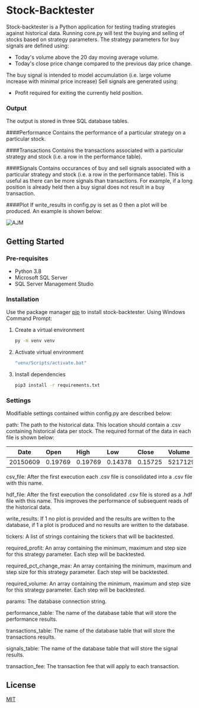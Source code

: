 # Stock-Backtester

Stock-backtester is a Python application for testing trading strategies against historical data. 
Running core.py will test the buying and selling of stocks based on strategy parameters. The strategy parameters for buy signals are defined using: 
* Today's volume above the 20 day moving average volume.
* Today's close price change compared to the previous day price change.

The buy signal is intended to model accumulation (i.e. large volume increase with minimal price increase)
Sell signals are generated using:
* Profit required for exiting the currently held position.

### Output
The output is stored in three SQL database tables.

####Performance
Contains the performance of a particular strategy on a particular stock.

####Transactions
Contains the transactions associated with a particular strategy and stock (i.e. a row in the performance table).

####Signals
Contains occurances of buy and sell signals associated with a particular strategy and stock (i.e. a row in the performance table). This is useful as there can be more signals than transactions. For example, if a long position is already held then a buy signal does not result in a buy transaction.

####Plot
If write_results in config.py is set as 0 then a plot will be produced. An example is shown below:

![AJM](https://i.ibb.co/GxM0gV2/AJM.png)

## Getting Started

### Pre-requisites

* Python 3.8
* Microsoft SQL Server
* SQL Server Management Studio

### Installation

Use the package manager [pip](https://pip.pypa.io/en/stable/) to install stock-backtester. Using Windows Command Prompt:

1. Create a virtual environment
    ```bash
    py -m venv venv
    ```
2. Activate virtual environment
    ```bash
    "venv/Scripts/activate.bat"
    ```
3. Install dependencies
    ```bash
    pip3 install -r requirements.txt
    ```

### Settings
Modifiable settings contained within config.py are described below:

path: The path to the historical data. This location should contain a .csv containing historical data per stock. The required format of the data in each file is shown below:

| Date        | Open           | High  | Low  | Close  | Volume  | Ticker  | 
| ------------- |:-------------| :-----| :-----| :-----| :-----| :-----| 
| 20150609      | 0.19769 | 0.19769 | 0.14378 | 0.15725 | 5217129 | 1ST |

csv_file: After the first execution each .csv file is consolidated into a .csv file with this name.

hdf_file: After the first execution the consolidated .csv file is stored as a .hdf file with this name. This improves the performance of subsequent reads of the historical data.

write_results: If 1 no plot is provided and the results are written to the database, if 1 a plot is produced and no results are written to the database.

tickers: A list of strings containing the tickers that will be backtested.

required_profit: An array containing the minimum, maximum and step size for this strategy parameter. Each step will be backtested.

required_pct_change_max: An array containing the minimum, maximum and step size for this strategy parameter. Each step will be backtested.

required_volume: An array containing the minimum, maximum and step size for this strategy parameter. Each step will be backtested.

params: The database connection string.

performance_table: The name of the database table that will store the performance results.

transactions_table: The name of the database table that will store the transactions results.

signals_table: The name of the database table that will store the signal results.

transaction_fee: The transaction fee that will apply to each transaction.

## License
[MIT](https://choosealicense.com/licenses/mit/)